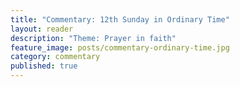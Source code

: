 ```yaml
---
title: "Commentary: 12th Sunday in Ordinary Time"
layout: reader
description: "Theme: Prayer in faith"
feature_image: posts/commentary-ordinary-time.jpg
category: commentary
published: true
---
```

